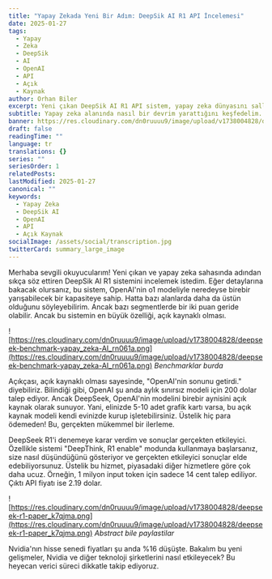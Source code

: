 ```yaml
---
title: "Yapay Zekada Yeni Bir Adım: DeepSik AI R1 API İncelemesi"
date: 2025-01-27
tags:
  - Yapay
  - Zeka
  - DeepSik
  - AI
  - OpenAI
  - API
  - Açık
  - Kaynak
author: Orhan Biler
excerpt: Yeni çıkan DeepSik AI R1 API sistem, yapay zeka dünyasını sallıyor. OpenAInin modeline rakip olan bu yeni sistem, hem uygun fiyatı hem de açık kaynak olmasıyla dikkat çekiyor.
subtitle: Yapay zeka alanında nasıl bir devrim yarattığını keşfedelim.
banner: https://res.cloudinary.com/dn0ruuuu9/image/upload/v1738004828/deepseek-r1-price-en_kgwqne.jpg
draft: false
readingTime: ""
language: tr
translations: {}
series: ""
seriesOrder: 1
relatedPosts: 
lastModified: 2025-01-27
canonical: ""
keywords:
  - Yapay Zeka
  - DeepSik AI
  - OpenAI
  - API
  - Açık Kaynak
socialImage: /assets/social/transcription.jpg
twitterCard: summary_large_image
---
```


Merhaba sevgili okuyucularım! Yeni çıkan ve yapay zeka sahasında adından sıkça söz ettiren DeepSik AI R1 sistemini incelemek istedim. Eğer detaylarına bakacak olursanız, bu sistem, OpenAI'nin o1 modeliyle neredeyse birebir yarışabilecek bir kapasiteye sahip. Hatta bazı alanlarda daha da üstün olduğunu söyleyebilirim. Ancak bazı segmentlerde bir iki puan geride olabilir. Ancak bu sistemin en büyük özelliği, açık kaynaklı olması.

![https://res.cloudinary.com/dn0ruuuu9/image/upload/v1738004828/deepseek-benchmark-yapay_zeka-AI_rn061a.png](https://res.cloudinary.com/dn0ruuuu9/image/upload/v1738004828/deepseek-benchmark-yapay_zeka-AI_rn061a.png)
*Benchmarklar burda*

Açıkçası, açık kaynaklı olması sayesinde, "OpenAI'nin sonunu getirdi." diyebiliriz. Bilindiği gibi, OpenAI şu anda aylık sınırsız modeli için 200 dolar talep ediyor. Ancak DeepSeek, OpenAI'nin modelini birebir aynisini açık kaynak olarak sunuyor. Yani, elinizde 5-10 adet grafik kartı varsa, bu açık kaynak modeli kendi evinizde kurup işletebilirsiniz. Üstelik hiç para ödemeden! Bu, gerçekten mükemmel bir ilerleme.

DeepSeek R1'i denemeye karar verdim ve sonuçlar gerçekten etkileyici. Özellikle sistemi "DeepThink, R1 enable" modunda kullanmaya başlarsanız, size nasıl düşündüğünü gösteriyor ve gerçekten etkileyici sonuçlar elde edebiliyorsunuz. Üstelik bu hizmet, piyasadaki diğer hizmetlere göre çok daha ucuz. Örneğin, 1 milyon input token için sadece 14 cent talep ediliyor. Çıktı API fiyatı ise 2.19 dolar. 

![https://res.cloudinary.com/dn0ruuuu9/image/upload/v1738004828/deepseek-r1-paper_k7qjma.png](https://res.cloudinary.com/dn0ruuuu9/image/upload/v1738004828/deepseek-r1-paper_k7qjma.png)
*Abstract bile paylastilar*

Nvidia'nın hisse senedi fiyatları şu anda %16 düşüşte. Bakalım bu yeni gelişmeler, Nvidia ve diğer teknoloji şirketlerini nasıl etkileyecek? Bu heyecan verici süreci dikkatle takip ediyoruz.